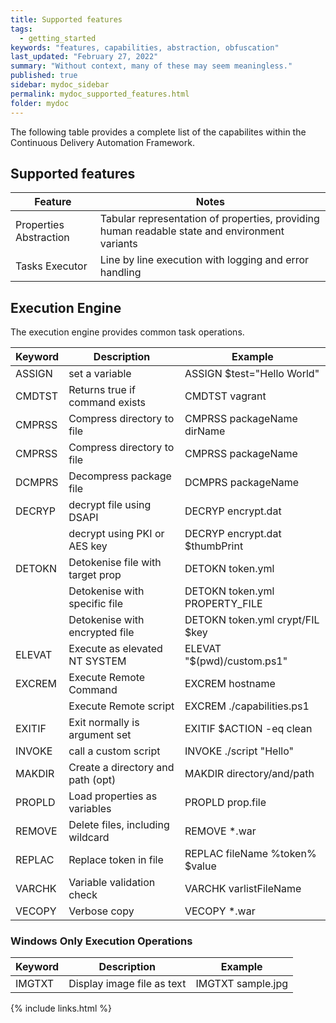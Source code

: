 ```yaml
---
title: Supported features
tags:
  - getting_started
keywords: "features, capabilities, abstraction, obfuscation"
last_updated: "February 27, 2022"
summary: "Without context, many of these may seem meaningless."
published: true
sidebar: mydoc_sidebar
permalink: mydoc_supported_features.html
folder: mydoc
---
```


The following table provides a complete list of the capabilites within the Continuous Delivery Automation Framework.

## Supported features

Feature                | Notes
-----------------------|-----------
Properties Abstraction | Tabular representation of properties, providing human readable state and environment variants
Tasks Executor         | Line by line execution with logging and error handling

## Execution Engine

The execution engine provides common task operations.

| Keyword | Description                       | Example                         |
| --------|-----------------------------------|---------------------------------|
| ASSIGN  | set a variable                    | ASSIGN $test="Hello World"      |
| CMDTST  | Returns true if command exists    | CMDTST vagrant                  |
| CMPRSS  | Compress directory to file        | CMPRSS packageName dirName      |
| CMPRSS  | Compress directory to file        | CMPRSS packageName              |
| DCMPRS  | Decompress package file           | DCMPRS packageName              |
| DECRYP  | decrypt file using DSAPI          | DECRYP encrypt.dat              |
|         | decrypt using PKI or AES key      | DECRYP encrypt.dat $thumbPrint  |
| DETOKN  | Detokenise file with target prop  | DETOKN token.yml                |
|         | Detokenise with specific file     | DETOKN token.yml PROPERTY_FILE  |
|         | Detokenise with encrypted file    | DETOKN token.yml crypt/FIL $key |
| ELEVAT  | Execute as elevated NT SYSTEM     | ELEVAT "$(pwd)/custom.ps1"      |
| EXCREM  | Execute Remote Command            | EXCREM hostname                 |
|         | Execute Remote script             | EXCREM ./capabilities.ps1       |
| EXITIF  | Exit normally is argument set     | EXITIF $ACTION -eq clean        |
| INVOKE  | call a custom script              | INVOKE ./script "Hello"         |
| MAKDIR  | Create a directory and path (opt) | MAKDIR directory/and/path       |
| PROPLD  | Load properties as variables      | PROPLD prop.file                |
| REMOVE  | Delete files, including wildcard  | REMOVE *.war                    |
| REPLAC  | Replace token in file             | REPLAC fileName %token% $value  |
| VARCHK  | Variable validation check         | VARCHK varlistFileName          |
| VECOPY  | Verbose copy                      | VECOPY *.war                    |

### Windows Only Execution Operations

| Keyword | Description                       | Example                         |
| --------|-----------------------------------|---------------------------------|
| IMGTXT  | Display image file as text        | IMGTXT sample.jpg               |

{% include links.html %}
